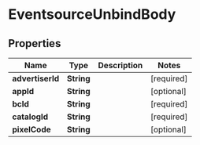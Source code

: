 # EventsourceUnbindBody

## Properties
Name | Type | Description | Notes
------------ | ------------- | ------------- | -------------
**advertiserId** | **String** |  |[required]  
**appId** | **String** |  |  [optional]
**bcId** | **String** |  |[required]  
**catalogId** | **String** |  |[required]  
**pixelCode** | **String** |  |  [optional]
